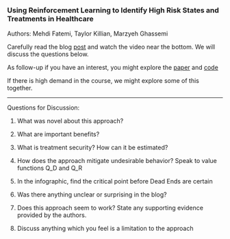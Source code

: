 ### Using Reinforcement Learning to Identify High Risk States and Treatments in Healthcare
Authors: Mehdi Fatemi, Taylor Killian, Marzyeh Ghassemi

Carefully read the blog [post](https://www.microsoft.com/en-us/research/blog/using-reinforcement-learning-to-identify-high-risk-states-and-treatments-in-healthcare/) and watch the video near the bottom. We will discuss the questions below. 

As follow-up if you have an interest, you might explore the [paper](https://papers.neurips.cc/paper_files/paper/2021/file/26405399c51ad7b13b504e74eb7c696c-Paper.pdf) and [code](https://github.com/microsoft/med-deadend)  

If there is high demand in the course, we might explore some of this together.


---

Questions for Discussion:

1) What was novel about this approach?

2) What are important benefits?

3) What is treatment security? How can it be estimated?

4) How does the approach mitigate undesirable behavior? Speak to value functions Q_D and Q_R

5) In the infographic, find the critical point before Dead Ends are certain

6) Was there anything unclear or surprising in the blog?

7) Does this approach seem to work? State any supporting evidence provided by the authors.

8) Discuss anything which you feel is a limitation to the approach





